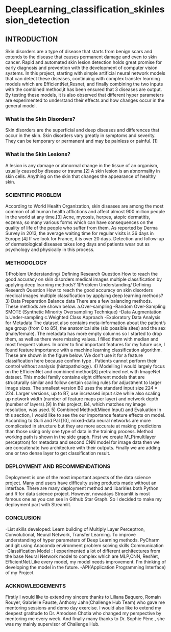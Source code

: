 # DeepLearning_classification_skinlession_detection
## INTRODUCTION
Skin disorders are a type of disease that starts from benign scars and extends to the disease that causes permanent damage and even to skin cancer. Rapid and automated skin lesion detection holds great promise for early diagnosis and prevention with the development of computer vision systems. In this project, starting with simple artificial neural network models that can detect these diseases, continuing with complex transfer learning models which are EfficientNet,Resnet, and finally combining the two inputs with the combined method,it has been ensured that 3 diseases are output. By testing these models, it is also observed that different hyper parameters are experimented to understand their effects and how changes occur in the general model.
### What is the Skin Disorders?
Skin disorders are the superficial and deep diseases and differences that occur in the skin.
Skin disorders vary greatly in symptoms and severity. They can be temporary or permanent and may be painless or painful. [1]
### What is the Skin Lesions?
A lesion is any damage or abnormal change 
in the tissue of an organism, usually caused by disease or trauma.[2] A skin lesion is an abnormality in skin cells. Anything on the skin that changes the appearance of healthy skin.
### SCIENTIFIC PROBLEM
According to World Health Organization, skin diseases are among the most common of all human health afflictions and affect almost 900 million people in the world at any time.[3]  Acne, mycosis, herpes, atopic dermatitis, eczema, so many various forms which can have consequences on the quality of life of the people who suffer from them. As reported by Derma Survey in 2013, the average waiting time for regular visits is 36 days in Europe.[4] If we look for France, it is over 20 days. Detection and follow-up of dermatological diseases takes long days and patients wear out as psychology and physically in this process.
### METHODOLOGY
1)Problem Understanding/ Defining Research Question
How to reach the good accuracy on skin disorders medical images     multiple classification by applying deep learning methods?
1)Problem Understanding/ Defining Research Question
How to reach the good accuracy on skin disorders medical images     multiple classification by applying deep learning methods?
3) Data Preparation
Balance data
There are a few balancing methods. These methods are shown below.
a.Over-sampling
-Random Over-Sampling
SMOTE (Synthetic Minority Oversampling Technique)
-Data Augmentation
b.Under-sampling
c.Weighted Class Approach
-Exploratory Data Analysis for Metadata
The dataset also contains meta-information about the patient’s age group (from 0 to 85), the anatomical site (six possible sites) and the sex (male/female). The metadata has more empty columns so I started to drop them, as well as there were missing values. I filled them with median and most frequent values. In order to find important features for my future use, I found feature importance with a machine learning classification algorithm. These are shown in the figure below. We don't use it for a feature classification here because confirm type . Patients cannot perform their control without analysis (histopathology).
4) Modelling
I would largely focus on the EfficienNet and combined method[8] pretrained net with ImageNet dataset. This model family contains eight different models that are structurally similar and follow certain scaling rules for adjustment to larger image sizes. The smallest version B0 uses the standard input size 224 × 224. Larger versions, up to B7, use increased input size while also scaling up network width (number of feature maps per layer) and network depth (number of layers).[9] In this project, B4, which matches my image resolution, was used.
5) Combined Method(Mixed Input) and Evaluation
In this section, I would like to see the our importance feature effects on model. According to Gulli and Pal [10], mixed-data neural networks are more complicated in structure but they are more accurate at making predictions than those using only one type of data in the training process. Method working path is shown in the side graph. First we create MLP(multilayer perceptron) for metadata and second CNN model for image data then we are concatenate two architecture with their outputs. Finally we are adding one or two dense layer to get classification result.
### DEPLOYMENT AND RECOMMENDATIONS
Deployment is one of the most important aspects of the data science project. Many end users have difficulty using products made without an interface. There are many deployment method and libariries both Python and R for data science project. However, nowadays Streamlit is most famous one as you can see in Github Star Graph. So I decided to make my deployment part with Streamlit. 
### CONCLUSION
-List skills developed:
Learn building of Multiply Layer Perceptron, Convolutional, Neural Network, Transfer Learning.
To improve understanding of hyper parameters of Deep Learning methods.
PyCharm and git using
Anaconda environment problem solving skills
Communication
-Classification Model :
I experimented a lot of different architectures from the base Neural Network model to complex which are MLP,CNN, ResNet, EfficientNet.Like every model, my model needs improvement. I'm thinking of developing the model in the future.
-API(Application Programming Interface) of my Project
### ACKNOWLEDGEMENTS
Firstly I would like to extend my sincere thanks to Liliana Baquero, Romain Rouyer, Gabrielle Fauste, Anthony Jahn(Challenge Hub Team)  who gave me mentoring sessions and demo day exercise. I would also like to extend my deepest gratitude to Dr. Amodsen Chotia  who changed my perspective by mentoring me every week. And finally many thanks to Dr. Sophie Pène , she was my mainly supervisor of Challenge Hub.  
